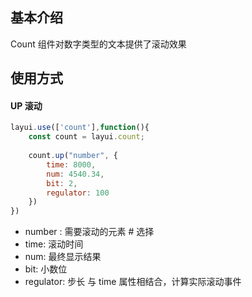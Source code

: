 ## 基本介绍

Count 组件对数字类型的文本提供了滚动效果


## 使用方式

#### UP 滚动

```javascript
layui.use(['count'],function(){
	const count = layui.count;
	
	count.up("number", {
	    time: 8000,
	    num: 4540.34,
	    bit: 2,
	    regulator: 100
	})
})
```

- number : 需要滚动的元素 # 选择
- time: 滚动时间
- num: 最终显示结果
- bit: 小数位
- regulator: 步长 与 time 属性相结合，计算实际滚动事件
